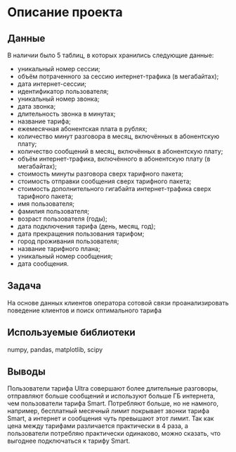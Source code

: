 # Описание проекта
## Данные
В наличии было 5 таблиц, в которых хранились следующие данные:
* уникальный номер сессии;
* объём потраченного за сессию интернет-трафика (в мегабайтах);
* дата интернет-сессии;
* идентификатор пользователя;
* уникальный номер звонка;
* дата звонка;
* длительность звонка в минутах;
* название тарифа;
* ежемесячная абонентская плата в рублях;
* количество минут разговора в месяц, включённых в абонентскую плату;
* количество сообщений в месяц, включённых в абонентскую плату;
* объём интернет-трафика, включённого в абонентскую плату (в мегабайтах);
* стоимость минуты разговора сверх тарифного пакета;
* стоимость отправки сообщения сверх тарифного пакета;
* стоимость дополнительного гигабайта интернет-трафика сверх тарифного пакета;
* имя пользователя;
* фамилия пользователя;
* возраст пользователя (годы);
* дата подключения тарифа (день, месяц, год);
* дата прекращения пользования тарифом;
* город проживания пользователя;
* название тарифного плана;
* уникальный номер сообщения;
* дата сообщения.
## Задача
На основе данных клиентов оператора сотовой связи проанализировать поведение клиентов и поиск оптимального тарифа
## Используемые библиотеки
numpy, pandas, matplotlib, scipy
## Выводы 
Пользователи тарифа Ultra совершают более длительные разговоры, отправляют больше сообщений и используют больше ГБ интернета, чем пользователи тарифа Smart. Потребляют больше, но не намного, например, бесплатный месячный лимит покрывает звонки тарифа Smart, а интернет и сообщения чуть превышают этот лимит.
Так как цена между тарифами различается практически в 4 раза, а пользователи потребляю практически одинаково, можно сказать, что выгоднее подключаться к тарифу Smart.
